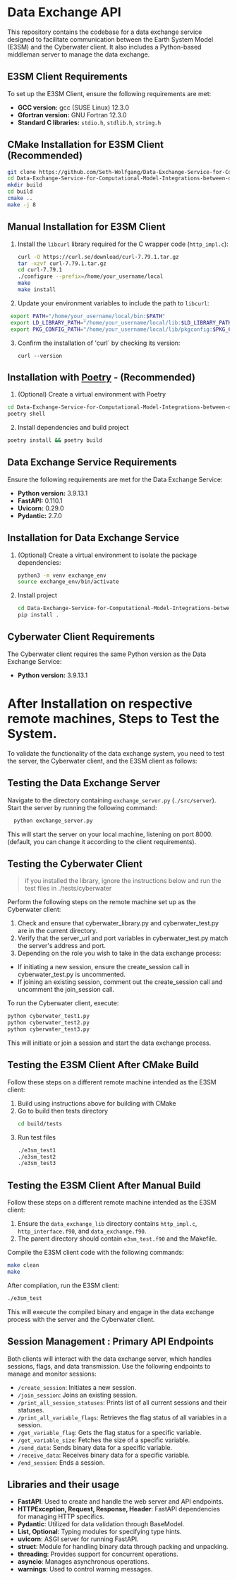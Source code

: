 # Data Exchange API 

This repository contains the codebase for a data exchange service designed to facilitate communication between the Earth System Model (E3SM) and the Cyberwater client. It also includes a Python-based middleman server to manage the data exchange.

## E3SM Client Requirements

To set up the E3SM Client, ensure the following requirements are met:

- **GCC version:** gcc (SUSE Linux) 12.3.0
- **Gfortran version:** GNU Fortran 12.3.0
- **Standard C libraries:** `stdio.h`, `stdlib.h`, `string.h`

## CMake Installation for E3SM Client (Recommended)

```bash
git clone https://github.com/Seth-Wolfgang/Data-Exchange-Service-for-Computational-Model-Integrations-between-different-platforms.git
cd Data-Exchange-Service-for-Computational-Model-Integrations-between-different-platforms
mkdir build
cd build 
cmake ..
make -j 8
```

## Manual Installation for E3SM Client

1. Install the `libcurl` library required for the C wrapper code (`http_impl.c`):
   ```bash
   curl -O https://curl.se/download/curl-7.79.1.tar.gz
   tar -xzvf curl-7.79.1.tar.gz
   cd curl-7.79.1
   ./configure --prefix=/home/your_username/local
   make
   make install
   ```
2. Update your environment variables to include the path to `libcurl`:
 ```bash
  export PATH="/home/your_username/local/bin:$PATH"
  export LD_LIBRARY_PATH="/home/your_username/local/lib:$LD_LIBRARY_PATH"
  export PKG_CONFIG_PATH="/home/your_username/local/lib/pkgconfig:$PKG_CONFIG_PATH"
  ```
3. Confirm the installation of 'curl` by checking its version:
   ```
   curl --version
   ```


## Installation with [Poetry](https://python-poetry.org/) - (Recommended)

1. (Optional) Create a virtual environment with Poetry

```bash
cd Data-Exchange-Service-for-Computational-Model-Integrations-between-different-platforms
poetry shell
```
2. Install dependencies and build project
```bash
poetry install && poetry build
```

## Data Exchange Service Requirements

Ensure the following requirements are met for the Data Exchange Service:

- **Python version:** 3.9.13.1
- **FastAPI:** 0.110.1
- **Uvicorn:** 0.29.0
- **Pydantic:** 2.7.0

## Installation for Data Exchange Service

1. (Optional) Create a virtual environment to isolate the package dependencies:
   ```bash
   python3 -m venv exchange_env
   source exchange_env/bin/activate
   ```
2. Install project
   ```bash
   cd Data-Exchange-Service-for-Computational-Model-Integrations-between-different-platforms
   pip install .
   ```
## Cyberwater Client Requirements

The Cyberwater client requires the same Python version as the Data Exchange Service:

- **Python version:** 3.9.13.1

# After Installation on respective remote machines, Steps to Test the System.

To validate the functionality of the data exchange system, you need to test the server, the Cyberwater client, and the E3SM client as follows:

## Testing the Data Exchange Server

Navigate to the directory containing `exchange_server.py` (`./src/server`). Start the server by running the following command:

```bash
  python exchange_server.py
```
This will start the server on your local machine, listening on port 8000. (default, you can change it according to the client requirements).

## Testing the Cyberwater Client

> if you installed the library, ignore the instructions below and run the test files in ./tests/cyberwater

Perform the following steps on the remote machine set up as the Cyberwater client:
1. Check and ensure that cyberwater_library.py and cyberwater_test.py are in the current directory.
2. Verify that the server_url and port variables in cyberwater_test.py match the server's address and port.
3. Depending on the role you wish to take in the data exchange process:
- If initiating a new session, ensure the create_session call in cyberwater_test.py is uncommented.
- If joining an existing session, comment out the create_session call and uncomment the join_session call.

To run the Cyberwater client, execute:
```bash
python cyberwater_test1.py
python cyberwater_test2.py
python cyberwater_test3.py
```
This will initiate or join a session and start the data exchange process.

## Testing the E3SM Client After CMake Build
Follow these steps on a different remote machine intended as the E3SM client:
1. Build using instructions above for building with CMake
2. Go to build then tests directory
   ```bash
   cd build/tests
   ```
3. Run test files
   ```bash
   ./e3sm_test1
   ./e3sm_test2
   ./e3sm_test3
   ```

## Testing the E3SM Client After Manual Build
Follow these steps on a different remote machine intended as the E3SM client:

1. Ensure the `data_exchange_lib` directory contains `http_impl.c`, `http_interface.f90`, and `data_exchange.f90`.
2. The parent directory should contain `e3sm_test.f90` and the Makefile.

Compile the E3SM client code with the following commands:
```bash
make clean
make
```
After compilation, run the E3SM client:
```bash
./e3sm_test
```
This will execute the compiled binary and engage in the data exchange process with the server and the Cyberwater client.

## Session Management : Primary API Endpoints
Both clients will interact with the data exchange server, which handles sessions, flags, and data transmission. Use the following endpoints to manage and monitor sessions:

- `/create_session`: Initiates a new session.
- `/join_session`: Joins an existing session.
- `/print_all_session_statuses`: Prints list of all current sessions and their statuses.
- `/print_all_variable_flags`: Retrieves the flag status of all variables in a session.
- `/get_variable_flag`: Gets the flag status for a specific variable.
- `/get_variable_size`: Fetches the size of a specific variable.
- `/send_data`: Sends binary data for a specific variable.
- `/receive_data`: Receives binary data for a specific variable.
- `/end_session`: Ends a session.

## Libraries and their usage

- **FastAPI**: Used to create and handle the web server and API endpoints.
- **HTTPException, Request, Response, Header**: FastAPI dependencies for managing HTTP specifics.
- **Pydantic**: Utilized for data validation through BaseModel.
- **List, Optional**: Typing modules for specifying type hints.
- **uvicorn**: ASGI server for running FastAPI.
- **struct**: Module for handling binary data through packing and unpacking.
- **threading**: Provides support for concurrent operations.
- **asyncio**: Manages asynchronous operations.
- **warnings**: Used to control warning messages.
